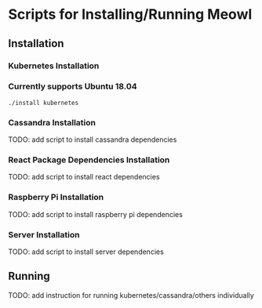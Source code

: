 # Scripts for Installing/Running Meowl

## Installation
### Kubernetes Installation
### Currently supports Ubuntu 18.04
```./install kubernetes```

### Cassandra Installation
TODO: add script to install cassandra dependencies

### React Package Dependencies Installation
TODO: add script to install react dependencies

### Raspberry Pi Installation
TODO: add script to install raspberry pi dependencies

### Server Installation
TODO: add script to install server dependencies


## Running
TODO: add instruction for running kubernetes/cassandra/others individually
